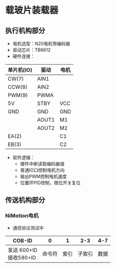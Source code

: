 # 载玻片装载器

## 执行机构部分

- 电机选型：N20电机带编码器
- 驱动芯片：TB6612
- 硬件连接：

| 单片机(IO) | 驱动    | 电机  |
|---------|-------|-----|
| CW(7)   | AIN1  |     |
| CCW(8)  | AIN2  |     |
| PWM(9)  | PWMA  |     |
| 5V      | STBY  | VCC |
| GND     | GND   | GND |
|         | AOUT1 | M1  |
|         | AOUT2 | M2  |
| EA(2)   |       | C1  |
| EB(3)   |       | C2  |

- 软件逻辑：
  - 硬件中断读取编码器值
  - 普通IO口控制电机方向
  - 输出PWM控制电机速度
  - 位置环PID控制，限位开关复位

## 传送机构部分

### NiMotion电机

- 通信协议测试中

| COB-ID                 | 0   | 1  | 2-3 | 4-7 |
|------------------------|-----|----|-----|-----|
| 发送 600+ID<br/>接收580+ID | 命令符 | 索引 | 子索引 | 数据  |

